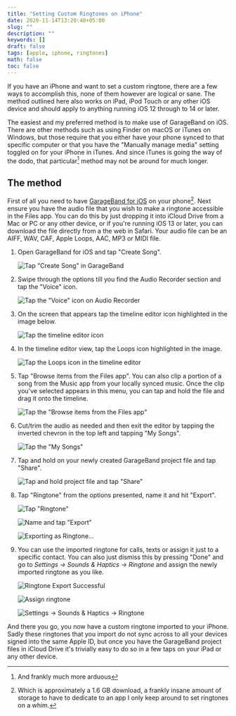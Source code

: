 ```yaml
---
title: "Setting Custom Ringtones on iPhone"
date: 2020-11-14T13:20:40+05:00
slug: ""
description: ""
keywords: []
draft: false
tags: [apple, iphone, ringtones]
math: false
toc: false
---
```

If you have an iPhone and want to set a custom ringtone, there are a few ways to accomplish this, none of them however are logical or sane. The method outlined here also works on iPad, iPod Touch or any other iOS device and should apply to anything running iOS 12 through to 14 or later.

<!--more-->

The easiest and my preferred method is to make use of GarageBand on iOS. There are other methods such as using Finder on macOS or iTunes on Windows, but those require that you either have your phone synced to that specific computer or that you have the "Manually manage media" setting toggled on for your iPhone in iTunes. And since iTunes is going the way of the dodo, that particular[^1] method may not be around for much longer.

## The method

First of all you need to have [GarageBand for iOS](https://apps.apple.com/us/app/garageband/id408709785) on your phone[^2]. Next ensure you have the audio file that you wish to make a ringtone accessible in the Files app. You can do this by just dropping it into iCloud Drive from a Mac or PC or any other device, or if you're running iOS 13 or later, you can download the file directly from a the web in Safari. Your audio file can be an AIFF, WAV, CAF, Apple Loops, AAC, MP3 or MIDI file.

1. Open GarageBand for iOS and tap "Create Song".

    ![Tap "Create Song" in GarageBand](/images/GarageBand-Create-Song.JPEG)

2. Swipe through the options till you find the Audio Recorder section and tap the "Voice" icon.

    ![Tap the "Voice" icon on Audio Recorder](/images/GarageBand-Audio-Recorder.PNG)

3. On the screen that appears tap the timeline editor icon highlighted in the image below. 

    ![Tap the timeline editor icon](/images/GarageBand-Timeline-Icon.PNG)

4. In the timeline editor view, tap the Loops icon highlighted in the image.

    ![Tap the Loops icon in the timeline editor](/images/GarageBand-Timeline-Loops-Icon.PNG)

5. Tap "Browse items from the Files app". You can also clip a portion of a song from the Music app from your locally synced music. Once the clip you've selected appears in this menu, you can tap and hold the file and drag it onto the timeline.

    ![Tap the "Browse items from the Files app"](/images/GarageBand-Browse-Files.PNG)

6. Cut/trim the audio as needed and then exit the editor by tapping the inverted chevron in the top left and tapping "My Songs".

    ![Tap the "My Songs"](/images/GarageBand-My-Songs.PNG)

7. Tap and hold on your newly created GarageBand project file and tap "Share".

    ![Tap and hold project file and tap "Share"](/images/GarageBand-Tap-Share.PNG)

8. Tap "Ringtone" from the options presented, name it and hit "Export".

    ![Tap "Ringtone"](/images/GarageBand-Tap-Ringtone.PNG)

    ![Name and tap "Export"](/images/GarageBand-Tap-Export.PNG)

    ![Exporting as Ringtone...](/images/GarageBand-Exporting-Ringtone.PNG)

9. You can use the imported ringtone for calls, texts or assign it just to a specific contact. You can also just dismiss this by pressing "Done" and go to *Settings → Sounds & Haptics → Ringtone* and assign the newly imported ringtone as you like.

    ![Ringtone Export Successful](/images/GarageBand-Ringtone-Export-Successful.PNG)

    ![Assign ringtone](/images/GarageBand-Assign-Ringtone.PNG)

    ![*Settings → Sounds & Haptics → Ringtone*](/images/Settings-Sounds-Ringtones.PNG)

And there you go, you now have a custom ringtone imported to your iPhone. Sadly these ringtones that you import do not sync across to all your devices signed into the same Apple ID, but once you have the GarageBand project files in iCloud Drive it's trivially easy to do so in a few taps on your iPad or any other device.


[^1]: And frankly much more arduous 

[^2]: Which is approximately a 1.6 GB download, a frankly insane amount of storage to have to dedicate to an app I only keep around to set ringtones on a whim.